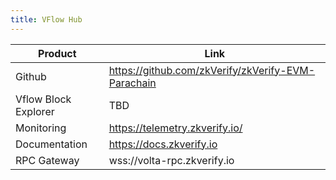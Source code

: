 ```yaml
---
title: VFlow Hub
---
```


| Product                                                     | Link                                                                                                                                                                                                             |
| ----------------------------------------------------------- | ---------------------------------------------------------------------------------------------------------------------------------------------------------------------------------------------------------------- |
| Github                                                      | https://github.com/zkVerify/zkVerify-EVM-Parachain                                                                                                                                                                             |
| Vflow Block Explorer                                     | TBD                                                                                                                                                                            |
| Monitoring                                                  | https://telemetry.zkverify.io/                                                                                                                                                                                   |
| Documentation                                               | https://docs.zkverify.io                                                                                                                                                                                         |
| RPC Gateway                                                 | wss://volta-rpc.zkverify.io                                                                                                                                                       |
